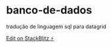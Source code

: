 # banco-de-dados

tradução de linguagem sql para datagrid

[Edit on StackBlitz ⚡️](https://stackblitz.com/edit/banco-de-dados)
